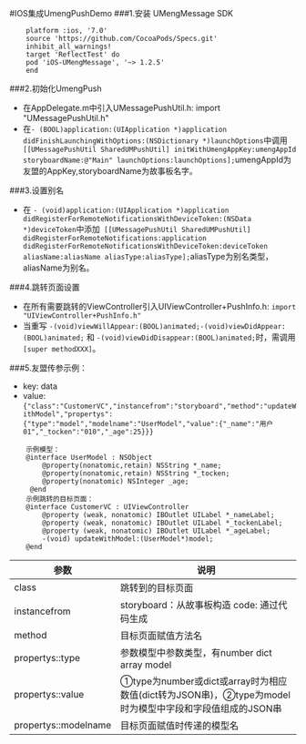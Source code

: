 #IOS集成UmengPushDemo
###1.安装 UMengMessage SDK
```Podfile:
	platform :ios, '7.0'
	source 'https://github.com/CocoaPods/Specs.git'
	inhibit_all_warnings!
	target 'ReflectTest' do
    pod 'iOS-UMengMessage', '~> 1.2.5'
    end
```
###2.初始化UmengPush
* 在AppDelegate.m中引入UMessagePushUtil.h: import "UMessagePushUtil.h"
* 在` - (BOOL)application:(UIApplication *)application didFinishLaunchingWithOptions:(NSDictionary *)launchOptions `中调用` [[UMessagePushUtil SharedUMPushUtil] initWithUmengAppKey:umengAppId storyboardName:@"Main" launchOptions:launchOptions];`umengAppId为友盟的AppKey,storyboardName为故事板名字。

###3.设置别名
* 在 ` - (void)application:(UIApplication *)application didRegisterForRemoteNotificationsWithDeviceToken:(NSData *)deviceToken `中添加` [[UMessagePushUtil SharedUMPushUtil] didRegisterForRemoteNotifications:application didRegisterForRemoteNotificationsWithDeviceToken:deviceToken aliasName:aliasName aliasType:aliasType];`aliasType为别名类型，aliasName为别名。

###4.跳转页面设置
* 在所有需要跳转的ViewController引入UIViewController+PushInfo.h: ` import "UIViewController+PushInfo.h" `
* 当重写 ` -(void)viewWillAppear:(BOOL)animated;-(void)viewDidAppear:(BOOL)animated; ` 和 `-(void)viewDidDisappear:(BOOL)animated;`时，需调用`[super methodXXX]`。


###5.友盟传参示例：
* key: data
* value:`{"class":"CustomerVC","instancefrom":"storyboard","method":"updateWithModel","propertys":{"type":"model","modelname":"UserModel","value":{"_name":"用户01","_tocken":"010","_age":25}}} `

``` 
	示例模型：
	@interface UserModel : NSObject
		@property(nonatomic,retain) NSString *_name;
		@property(nonatomic,retain) NSString *_tocken;
		@property(nonatomic) NSInteger _age;
	 @end 
	示例跳转的目标页面：
	@interface CustomerVC : UIViewController
		@property (weak, nonatomic) IBOutlet UILabel *_nameLabel;
		@property (weak, nonatomic) IBOutlet UILabel *_tockenLabel;
		@property (weak, nonatomic) IBOutlet UILabel *_ageLabel;
		-(void) updateWithModel:(UserModel*)model;
	@end
```

参数 | 说明 | 
------------ | ------------- | 
class | 跳转到的目标页面  | 
instancefrom| storyboard：从故事板构造 code: 通过代码生成 |
method| 目标页面赋值方法名 |
propertys::type| 参数模型中参数类型，有number dict array model |
propertys::value| ①type为number或dict或array时为相应数值(dict转为JSON串)，②type为model时为模型中字段和字段值组成的JSON串|
propertys::modelname| 目标页面赋值时传递的模型名 | 
